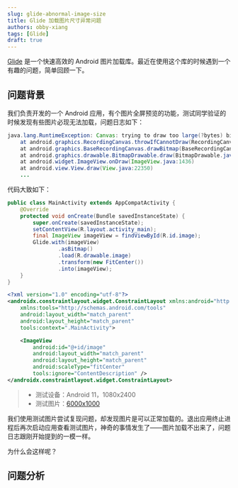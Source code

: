 ```yaml
---
slug: glide-abnormal-image-size
title: Glide 加载图片尺寸异常问题
authors: obby-xiang
tags: [Glide]
draft: true
---
```




[Glide](https://github.com/bumptech/glide) 是一个快速高效的 Android 图片加载库。最近在使用这个库的时候遇到一个有趣的问题，简单回顾一下。



<!--truncate-->



## 问题背景

我们负责开发的一个 Android 应用，有个图片全屏预览的功能，测试同学验证的时候发现有些图片必现无法加载，问题日志如下：

```java
java.lang.RuntimeException: Canvas: trying to draw too large(?bytes) bitmap.
    at android.graphics.RecordingCanvas.throwIfCannotDraw(RecordingCanvas.java:280)
    at android.graphics.BaseRecordingCanvas.drawBitmap(BaseRecordingCanvas.java:88)
    at android.graphics.drawable.BitmapDrawable.draw(BitmapDrawable.java:548)
    at android.widget.ImageView.onDraw(ImageView.java:1436)
    at android.view.View.draw(View.java:22350)
    ...
```



代码大致如下：

```java title="MainActivity.java" showLineNumbers
public class MainActivity extends AppCompatActivity {
    @Override
    protected void onCreate(Bundle savedInstanceState) {
        super.onCreate(savedInstanceState);
        setContentView(R.layout.activity_main);
        final ImageView imageView = findViewById(R.id.image);
        Glide.with(imageView)
                .asBitmap()
                .load(R.drawable.image)
                .transform(new FitCenter())
                .into(imageView);
    }
}
```



```xml title="activity_main.xml" showLineNumbers
<?xml version="1.0" encoding="utf-8"?>
<androidx.constraintlayout.widget.ConstraintLayout xmlns:android="http://schemas.android.com/apk/res/android"
    xmlns:tools="http://schemas.android.com/tools"
    android:layout_width="match_parent"
    android:layout_height="match_parent"
    tools:context=".MainActivity">

    <ImageView
        android:id="@+id/image"
        android:layout_width="match_parent"
        android:layout_height="match_parent"
        android:scaleType="fitCenter"
        tools:ignore="ContentDescription" />
</androidx.constraintlayout.widget.ConstraintLayout>
```



> - 测试设备：Android 11，1080x2400
> - 测试图片：[6000x1000](assets/test-image.png)



我们使用测试图片尝试复现问题，却发现图片是可以正常加载的。退出应用终止进程后再次启动应用查看测试图片，神奇的事情发生了——图片加载不出来了，问题日志跟刚开始提到的一模一样。

为什么会这样呢？



## 问题分析





